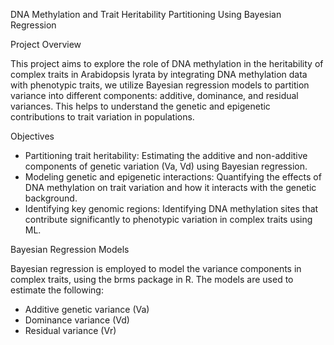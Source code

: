DNA Methylation and Trait Heritability Partitioning Using Bayesian Regression

Project Overview

This project aims to explore the role of DNA methylation in the heritability of complex traits in Arabidopsis lyrata by integrating DNA methylation data with phenotypic traits, we utilize Bayesian regression models to partition variance into different components: additive, dominance, and residual variances. This helps to understand the genetic and epigenetic contributions to trait variation in populations.

Objectives
- Partitioning trait heritability: Estimating the additive and non-additive components of genetic variation (Va, Vd) using Bayesian regression.
- Modeling genetic and epigenetic interactions: Quantifying the effects of DNA methylation on trait variation and how it interacts with the genetic background.
- Identifying key genomic regions: Identifying DNA methylation sites that contribute significantly to phenotypic variation in complex traits using ML.


Bayesian Regression Models

Bayesian regression is employed to model the variance components in complex traits, using the brms package in R. The models are used to estimate the following:
- Additive genetic variance (Va)
- Dominance variance (Vd)
- Residual variance (Vr)
